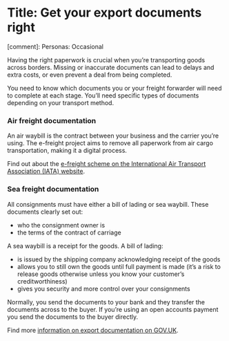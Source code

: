 # Title: Get your export documents right
[comment]: Personas: Occasional

Having the right paperwork is crucial when you&rsquo;re transporting goods across borders. Missing or inaccurate documents can lead to delays and extra costs, or even prevent a deal from being completed.

You need to know which documents you or your freight forwarder will need to complete at each stage. You&rsquo;ll need specific types of documents depending on your transport method.

### Air freight documentation

An air waybill is the contract between your business and the carrier you&rsquo;re using. The e-freight project aims to remove all paperwork from air cargo transportation, making it a digital process.

Find out about the [e-freight scheme on the International Air Transport Association (IATA) website](http://www.iata.org/whatwedo/cargo/e/efreight/Pages/index.aspx "International Air Transport Association (IATA) website").

### Sea freight documentation

All consignments must have either a bill of lading or sea waybill. These documents clearly set out:

- who the consignment owner is
- the terms of the contract of carriage

A sea waybill is a receipt for the goods. A bill of lading:

- is issued by the shipping company acknowledging receipt of the goods
- allows you to still own the goods until full payment is made (it&rsquo;s a risk to release goods otherwise unless you know your customer&rsquo;s creditworthiness)
- gives you security and more control over your consignments

Normally, you send the documents to your bank and they transfer the documents across to the buyer. If you&rsquo;re using an open accounts payment you send the documents to the buyer directly.

Find more [information on export documentation on GOV.UK](https://www.gov.uk/guidance/international-trade-paperwork-the-basics "GOV.UK International trade paperwork").
